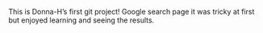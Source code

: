 This is Donna-H’s first git project! Google search page it was tricky at first but enjoyed learning and seeing the results.